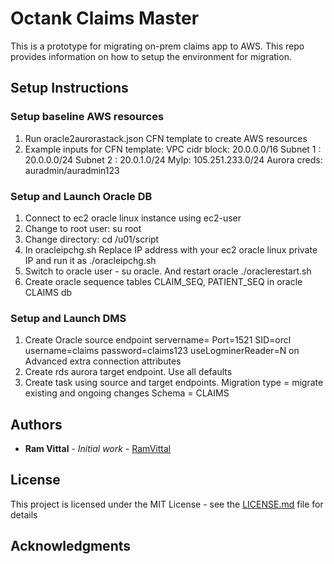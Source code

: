 # Octank Claims Master

This is a prototype for migrating on-prem claims app to AWS.  This repo provides information on how to setup the environment 
for migration. 

## Setup Instructions

### Setup baseline AWS resources 

1. Run oracle2aurorastack.json CFN template to create AWS resources
2. Example inputs for CFN template:
     VPC cidr block: 20.0.0.0/16
     Subnet 1 : 20.0.0.0/24
     Subnet 2 : 20.0.1.0/24
     MyIp: 105.251.233.0/24
     Aurora creds: auradmin/auradmin123

### Setup and Launch Oracle DB
1. Connect to ec2 oracle linux instance using ec2-user
2. Change to root user: su root
3. Change directory: cd /u01/script
4. In oracleipchg.sh Replace IP address with your ec2 oracle linux private IP and run it as ./oracleipchg.sh
5. Switch to oracle user - su oracle.  And restart oracle ./oraclerestart.sh
6. Create oracle sequence tables CLAIM_SEQ, PATIENT_SEQ in oracle CLAIMS db


### Setup and Launch DMS

1.	Create Oracle source endpoint 
        servername=<ec2 private ip>
        Port=1521
        SID=orcl
        username=claims
        password=claims123
        useLogminerReader=N on Advanced extra connection attributes
2.	Create rds aurora target endpoint. Use all defaults
3.	Create task using source and target endpoints. 
        Migration type = migrate existing and ongoing changes
        Schema = CLAIMS




## Authors

* **Ram Vittal** - *Initial work* - [RamVittal](https://github.com/ramvittal)

## License

This project is licensed under the MIT License - see the [LICENSE.md](LICENSE.md) file for details

## Acknowledgments
